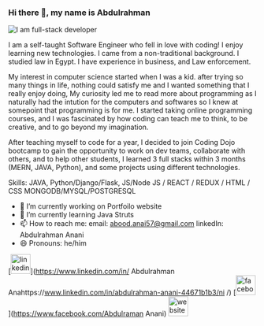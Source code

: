 ### Hi there 👋, my name is Abdulrahman
![I am full-stack developer](anani.website)


I am a self-taught Software Engineer who fell in love with coding! I enjoy learning new technologies. I came from a non-traditional background. I studied law in Egypt. I have experience in business, and Law enforcement. 

My interest in computer science started when I was a kid. after trying so many things in life, nothing could satisfy me and I wanted something that I really enjoy doing, My curiosity led me to read more about programming as I naturally had the intution for the computers and softwares so I knew at somepoint that programming is for me. I started taking online programming courses, and I was fascinated by how coding can teach me to think, to be creative, and to go beyond my imagination. 

After teaching myself to code for a year, I decided to join Coding Dojo bootcamp to gain the opportunity to work on dev teams, collaborate with others, and to help other students, I learned 3 full stacks within 3 months (MERN, JAVA, Python), and some  projects using different technologies. 


Skills: JAVA, Python/Django/Flask, JS/Node JS / REACT / REDUX / HTML / CSS MONGODB/MYSQL/POSTGRESQL

- 🔭 I’m currently working on Portfoilo website 
- 🌱 I’m currently learning  Java Struts 
- 📫 How to reach me: email: abood.anai57@gmail.com linkedIn: Abdulrahman Anani 
- 😄 Pronouns: he/him 


[<img src='https://cdn.jsdelivr.net/npm/simple-icons@3.0.1/icons/linkedin.svg' alt='linkedin' height='40'>](https://www.linkedin.com/in/ Abdulrahman Anahttps://www.linkedin.com/in/abdulrahman-anani-44671b1b3/ni /)  [<img src='https://cdn.jsdelivr.net/npm/simple-icons@3.0.1/icons/facebook.svg' alt='facebook' height='40'>](https://www.facebook.com/Abdulraman Anani)  [<img src='https://cdn.jsdelivr.net/npm/simple-icons@3.0.1/icons/icloud.svg' alt='website' height='40'>](anan.website)  

